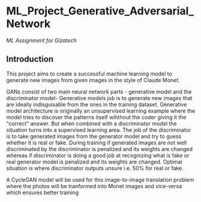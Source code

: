 # ML_Project_Generative_Adversarial_Network
*ML Assignment for Gizatech*
## Introduction
This project aims to create a successful machine learning model to generate new images from given images in the style of Claude Monet. 

GANs consist of two main neural network parts - generative model and the discriminator model- Generative models job is to generate new images that are ideally indisguisable from the ones in the training dataset. Generative model architecture is originally an unsupervised learning example where the model tries to discover the patterns itself wihthout the coder giving it the "correct" answer. But when combined with a discriminator model the situation turns into a supervised learning area. The job of the discriminator is to take generated images from the generator model and try to guess whether it is real or fake. 
During training if generated images are not well discriminated by the discriminator is penalized and its weights are changed whereas if discriminator is doing a good job at recognizing what is fake or real generator model is penalized and its weights are changed. Optimal situation is where discriminator outputs unsure i.e. 50% for real or fake.  

A CycleGAN model will be used for this image-to-image translation problem where the photos will be tranformed into Monet images and vice-versa which ensures better training